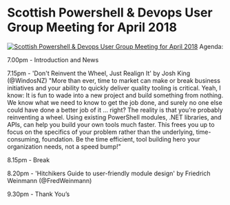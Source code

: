 ﻿# Scottish Powershell & Devops User Group Meeting for April 2018

[![Scottish Powershell & Devops User Group Meeting for April 2018](https://i2.ytimg.com/vi/qsO6fbd3FN0/hqdefault.jpg "Scottish Powershell & Devops User Group Meeting for April 2018")](https://www.youtube.com/watch?v=qsO6fbd3FN0)
Agenda:

7.00pm - Introduction and News

7.15pm - 'Don't Reinvent the Wheel, Just Realign It' by Josh King (@WindosNZ)
"More than ever, time to market can make or break business initiatives and your ability to quickly deliver quality tooling is critical.
Yeah, I know: It is fun to wade into a new project and build something from nothing. We know what we need to know to get the job done, and surely no one else could have done a better job of it … right?
The reality is that you’re probably reinventing a wheel.
Using existing PowerShell modules, .NET libraries, and APIs, can help you build your own tools much faster. This frees you up to focus on the specifics of your problem rather than the underlying, time-consuming, foundation.
Be the time efficient, tool building hero your organization needs, not a speed bump!"

8.15pm - Break

8.20pm - 'Hitchikers Guide to user-friendly module design' by Friedrich Weinmann (@FredWeinmann)

9.30pm - Thank You’s


